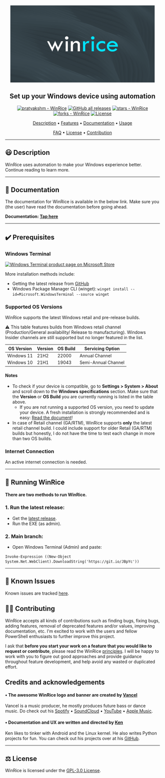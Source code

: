 <p align="center"><a href="https://github.com/pratyakshm/WinRice"><img src="assets/banner.png" width="470" height="250"></a></p> 
<h2 align ="center">Set up your Windows device using automation</h2>
<p align="center">
<a href="https://github.com/pratyakshm/WinRice#running-WinRice"><img src="https://img.shields.io/static/v1?label=pratyakshm&message=WinRice&color=blue&logo=github" alt="pratyakshm - WinRice"></a>
<a href="https://github.com/pratyakshm/WinRice"><img alt="GitHub all releases" src="https://img.shields.io/github/downloads/pratyakshm/WinRice/total?color=blue"></a>
<a href="https://github.com/pratyakshm/WinRice"><img src="https://img.shields.io/github/stars/pratyakshm/WinRice?style=social" alt="stars - WinRice"></a>
<a href="https://github.com/pratyakshm/WinRice"><img src="https://img.shields.io/github/forks/pratyakshm/WinRice?style=social" alt="forks - WinRice"></a>
<a href="#license"><img src="https://img.shields.io/badge/License-GPL_v3-blue" alt="License"></a>
</p>

<p align="center"><a href="#-description">Description</a> &bull; <a href="https://github.com/pratyakshm/WinRice/blob/main/doc/Features.md">Features</a> &bull; <a href="https://github.com/pratyakshm/WinRice/tree/main/doc">Documentation</a> &bull; <a href="#-running-winrice">Usage</a>

<p align="center"><a href="https://github.com/pratyakshm/WinRice/blob/main/doc/Frequently-answered-questions.md">FAQ</a>   &bull; <a href="#%EF%B8%8F-license">License</a> &bull; <a href="#%EF%B8%8F-contributing">Contribution</a>

---

## 😃 Description

WinRice uses automation to make your Windows experience better. Continue reading to learn more.

---

## 📃 Documentation

The documentation for WinRice is available in the below link. Make sure you (the user) have read the documentation before going ahead.

**Documentation: [Tap here](https://github.com/pratyakshm/WinRice/tree/main/doc)**

---

## ✔️ Prerequisites

### Windows Terminal

<a href="https://www.microsoft.com/en-us/p/windows-terminal/9n0dx20hk701"> <img src="https://user-images.githubusercontent.com/54220235/130347354-d4e7af6e-a153-4954-a7f4-3d7ad27da7c9.png" alt="Windows Terminal product page on Microsoft Store"></a>

More installation methods include:

- Getting the latest release from [GitHub](https://github.com/microsoft/terminal/releases)
- Windows Package Manager CLI (winget): `winget install --id=Microsoft.WindowsTerminal --source winget`

### Supported OS Versions

WinRice supports the latest Windows retail and pre-release builds.

⚠️ This table features builds from Windows retail channel (Production/General availability/ Release to manufacturing). Windows Insider channels are still supported but no longer featured in the list.

| OS Version | Version | OS Build | Servicing Option    |
| ---------- | ------- | -------- | ------------------- |
| Windows 11 | 21H2    | 22000    | Annual Channel      |
| Windows 10 | 21H1    | 19043    | Semi-Annual Channel |

#### Notes

- To check if your device is compatible, go to **Settings > System > About** and scroll down to the **Windows specifications** section. Make sure that the **Version** or **OS Build** you are currently running is listed in the table above.
  - If you are not running a supported OS version, you need to update your device. A fresh installation is strongly recommended and is easy: [Read the document](https://github.com/pratyakshm/WinRice/wiki/Fresh-installation-of-Windows)!
- In case of Retail channel (GA/RTM), WinRice supports **only** the latest retail channel build. I could include support for older Retail (GA/RTM) builds but honestly, I do not have the time to test each change in more than two OS builds.

### Internet Connection

An active internet connection is needed.

---

## 🚀 Running WinRice

#### There are two methods to run WinRice.

### 1. Run the latest release:

- Get the [latest release](https://github.com/pratyakshm/WinRice/releases/latest).
- Run the EXE (as admin).

### 2. Main branch:

- Open Windows Terminal (Admin) and paste:

```
Invoke-Expression ((New-Object System.Net.WebClient).DownloadString('https://git.io/JBpYc'))
```

---

## 🤕 Known Issues

Known issues are tracked [here](https://github.com/pratyakshm/WinRice/issues/16).

## 💁‍♂️ Contributing

WinRice accepts all kinds of contributions such as finding bugs, fixing bugs, adding features, removal of deprecated features and/or values, improving documentation, etc. I'm excited to work with the users and fellow PowerShell enthusiasts to further improve this project.

I ask that **before you start your work on a feature that you would like to request or contribute**, please read the WinRice [principles](https://github.com/pratyakshm/WinRice/wiki/Principles). I will be happy to work with you to figure out good approaches and provide guidance throughout feature development, and help avoid any wasted or duplicated effort.

## Credits and acknowledgements
<h4 align="left"> &bull; The awesome WinRice logo and banner are created by <a href="https://t.me/vancelmusic">Vancel</a></h4>
  <p align="left"> Vancel is a music producer, he mostly produces future bass or dance music. Do check out his <a href="https://open.spotify.com/artist/0G4AZNtTIxerdDkVLZP4t1?si=Zr_gW6P5T6Gi4eIQrpRWqA&nd=1">Spotify</a> &bull; <a href="https://soundcloud.com/vancelmusic">SoundCloud</a> &bull; <a href="https://youtube.com/vancelmusic">YouTube</a> &bull; <a href="https://music.apple.com/us/artist/vancel/531284996">Apple Music</a>.</p>
<h4 align=left> &bull; Documentation and UX are written and directed by <a href="https://kenharris.xyz/">Ken</a></h4>
  <p align="left">Ken likes to tinker with Android and the Linux kernel. He also writes Python projects for fun. You can check out his projects over at his <a href="https://github.com/kenhv">GitHub</a>.</p>
  
---

## ⚖️ License

WinRice is licensed under the [GPL-3.0 License](https://github.com/pratyakshm/WinRice/blob/main/LICENSE).
